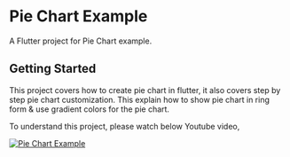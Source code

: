 # Pie Chart Example

A Flutter project for Pie Chart example.

## Getting Started

This project covers how to create pie chart in flutter, it also covers step by step pie chart customization. This explain how to show pie chart in ring form & use gradient colors for the pie chart.

To understand this project, please watch below Youtube video,

[![Pie Chart Example](https://img.youtube.com/vi/NvTQAzGCh5U/0.jpg)](https://www.youtube.com/watch?v=NvTQAzGCh5U)

